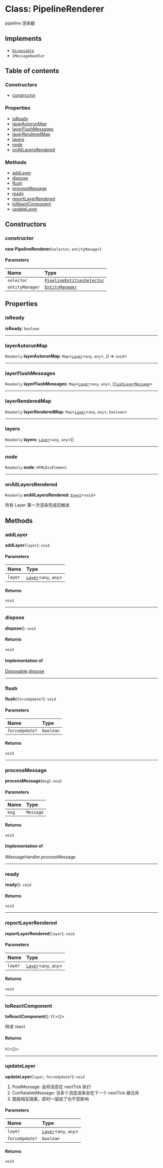 # Class: PipelineRenderer

pipeline 渲染器

## Implements

* [`Disposable`](/auto-docs/fixed-layout-editor/interfaces/Disposable-1.md)
* `IMessageHandler`

## Table of contents

### Constructors

* [constructor](/auto-docs/fixed-layout-editor/classes/PipelineRenderer.md#constructor)

### Properties

* [isReady](/auto-docs/fixed-layout-editor/classes/PipelineRenderer.md#isready)
* [layerAutorunMap](/auto-docs/fixed-layout-editor/classes/PipelineRenderer.md#layerautorunmap)
* [layerFlushMessages](/auto-docs/fixed-layout-editor/classes/PipelineRenderer.md#layerflushmessages)
* [layerRenderedMap](/auto-docs/fixed-layout-editor/classes/PipelineRenderer.md#layerrenderedmap)
* [layers](/auto-docs/fixed-layout-editor/classes/PipelineRenderer.md#layers)
* [node](/auto-docs/fixed-layout-editor/classes/PipelineRenderer.md#node)
* [onAllLayersRendered](/auto-docs/fixed-layout-editor/classes/PipelineRenderer.md#onalllayersrendered)

### Methods

* [addLayer](/auto-docs/fixed-layout-editor/classes/PipelineRenderer.md#addlayer)
* [dispose](/auto-docs/fixed-layout-editor/classes/PipelineRenderer.md#dispose)
* [flush](/auto-docs/fixed-layout-editor/classes/PipelineRenderer.md#flush)
* [processMessage](/auto-docs/fixed-layout-editor/classes/PipelineRenderer.md#processmessage)
* [ready](/auto-docs/fixed-layout-editor/classes/PipelineRenderer.md#ready)
* [reportLayerRendered](/auto-docs/fixed-layout-editor/classes/PipelineRenderer.md#reportlayerrendered)
* [toReactComponent](/auto-docs/fixed-layout-editor/classes/PipelineRenderer.md#toreactcomponent)
* [updateLayer](/auto-docs/fixed-layout-editor/classes/PipelineRenderer.md#updatelayer)

## Constructors

### constructor

**new PipelineRenderer**(`selector`, `entityManager`)

#### Parameters

| Name | Type |
| :------ | :------ |
| `selector` | [`PipelineEntitiesSelector`](/auto-docs/fixed-layout-editor/classes/PipelineEntitiesSelector.md) |
| `entityManager` | [`EntityManager`](/auto-docs/fixed-layout-editor/classes/EntityManager.md) |

## Properties

### isReady

**isReady**: `boolean`

***

### layerAutorunMap

`Readonly` **layerAutorunMap**: `Map`<[`Layer`](/auto-docs/fixed-layout-editor/classes/Layer.md)<`any`, `any`>, () => `void`>

***

### layerFlushMessages

`Readonly` **layerFlushMessages**: `Map`<[`Layer`](/auto-docs/fixed-layout-editor/classes/Layer.md)<`any`, `any`>, [`FlushLayerMessage`](/auto-docs/fixed-layout-editor/classes/FlushLayerMessage.md)>

***

### layerRenderedMap

`Readonly` **layerRenderedMap**: `Map`<[`Layer`](/auto-docs/fixed-layout-editor/classes/Layer.md)<`any`, `any`>, `boolean`>

***

### layers

`Readonly` **layers**: [`Layer`](/auto-docs/fixed-layout-editor/classes/Layer.md)<`any`, `any`>\[]

***

### node

`Readonly` **node**: `HTMLDivElement`

***

### onAllLayersRendered

`Readonly` **onAllLayersRendered**: [`Event`](/auto-docs/fixed-layout-editor/interfaces/Event-1.md)<`void`>

所有 Layer 第一次渲染完成后触发

## Methods

### addLayer

**addLayer**(`layer`): `void`

#### Parameters

| Name | Type |
| :------ | :------ |
| `layer` | [`Layer`](/auto-docs/fixed-layout-editor/classes/Layer.md)<`any`, `any`> |

#### Returns

`void`

***

### dispose

**dispose**(): `void`

#### Returns

`void`

#### Implementation of

[Disposable](/auto-docs/fixed-layout-editor/interfaces/Disposable-1.md).[dispose](/auto-docs/fixed-layout-editor/interfaces/Disposable-1.md#dispose)

***

### flush

**flush**(`forceUpdate?`): `void`

#### Parameters

| Name | Type |
| :------ | :------ |
| `forceUpdate?` | `boolean` |

#### Returns

`void`

***

### processMessage

**processMessage**(`msg`): `void`

#### Parameters

| Name | Type |
| :------ | :------ |
| `msg` | `Message` |

#### Returns

`void`

#### Implementation of

IMessageHandler.processMessage

***

### ready

**ready**(): `void`

#### Returns

`void`

***

### reportLayerRendered

**reportLayerRendered**(`layer`): `void`

#### Parameters

| Name | Type |
| :------ | :------ |
| `layer` | [`Layer`](/auto-docs/fixed-layout-editor/classes/Layer.md)<`any`, `any`> |

#### Returns

`void`

***

### toReactComponent

**toReactComponent**(): `FC`<{}>

转成 react

#### Returns

`FC`<{}>

***

### updateLayer

**updateLayer**(`layer`, `forceUpdate?`): `void`

1. PostMessage: 会将消息在 nextTick 执行
2. ConflatableMessage: 当多个消息进来会在下一个 nextTick 做合并
3. 图层相互隔离，即时一层挂了也不受影响

#### Parameters

| Name | Type |
| :------ | :------ |
| `layer` | [`Layer`](/auto-docs/fixed-layout-editor/classes/Layer.md)<`any`, `any`> |
| `forceUpdate?` | `boolean` |

#### Returns

`void`
